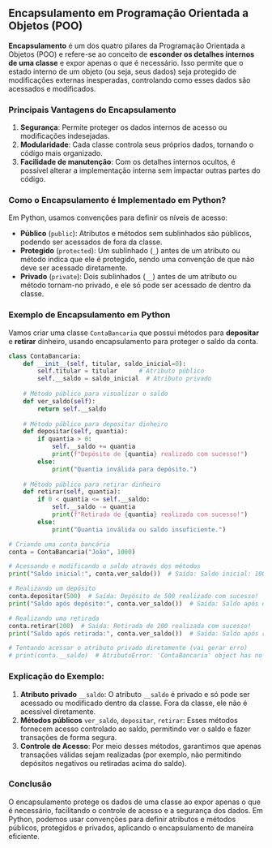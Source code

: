 ## Encapsulamento em Programação Orientada a Objetos (POO)

**Encapsulamento** é um dos quatro pilares da Programação Orientada a Objetos (POO) e refere-se ao conceito de **esconder os detalhes internos de uma classe** e expor apenas o que é necessário. Isso permite que o estado interno de um objeto (ou seja, seus dados) seja protegido de modificações externas inesperadas, controlando como esses dados são acessados e modificados.

### Principais Vantagens do Encapsulamento
1. **Segurança**: Permite proteger os dados internos de acesso ou modificações indesejadas.
2. **Modularidade**: Cada classe controla seus próprios dados, tornando o código mais organizado.
3. **Facilidade de manutenção**: Com os detalhes internos ocultos, é possível alterar a implementação interna sem impactar outras partes do código.

### Como o Encapsulamento é Implementado em Python?
Em Python, usamos convenções para definir os níveis de acesso:
- **Público** (`public`): Atributos e métodos sem sublinhados são públicos, podendo ser acessados de fora da classe.
- **Protegido** (`protected`): Um sublinhado (`_`) antes de um atributo ou método indica que ele é protegido, sendo uma convenção de que não deve ser acessado diretamente.
- **Privado** (`private`): Dois sublinhados (`__`) antes de um atributo ou método tornam-no privado, e ele só pode ser acessado de dentro da classe.

### Exemplo de Encapsulamento em Python

Vamos criar uma classe `ContaBancaria` que possui métodos para **depositar** e **retirar** dinheiro, usando encapsulamento para proteger o saldo da conta.

```python
class ContaBancaria:
    def __init__(self, titular, saldo_inicial=0):
        self.titular = titular      # Atributo público
        self.__saldo = saldo_inicial  # Atributo privado
    
    # Método público para visualizar o saldo
    def ver_saldo(self):
        return self.__saldo
    
    # Método público para depositar dinheiro
    def depositar(self, quantia):
        if quantia > 0:
            self.__saldo += quantia
            print(f"Depósito de {quantia} realizado com sucesso!")
        else:
            print("Quantia inválida para depósito.")
    
    # Método público para retirar dinheiro
    def retirar(self, quantia):
        if 0 < quantia <= self.__saldo:
            self.__saldo -= quantia
            print(f"Retirada de {quantia} realizada com sucesso!")
        else:
            print("Quantia inválida ou saldo insuficiente.")

# Criando uma conta bancária
conta = ContaBancaria("João", 1000)

# Acessando e modificando o saldo através dos métodos
print("Saldo inicial:", conta.ver_saldo())  # Saída: Saldo inicial: 1000

# Realizando um depósito
conta.depositar(500)  # Saída: Depósito de 500 realizado com sucesso!
print("Saldo após depósito:", conta.ver_saldo())  # Saída: Saldo após depósito: 1500

# Realizando uma retirada
conta.retirar(200)  # Saída: Retirada de 200 realizada com sucesso!
print("Saldo após retirada:", conta.ver_saldo())  # Saída: Saldo após retirada: 1300

# Tentando acessar o atributo privado diretamente (vai gerar erro)
# print(conta.__saldo)  # AtributoError: 'ContaBancaria' object has no attribute '__saldo'
```

### Explicação do Exemplo:
1. **Atributo privado** `__saldo`: O atributo `__saldo` é privado e só pode ser acessado ou modificado dentro da classe. Fora da classe, ele não é acessível diretamente.
2. **Métodos públicos** `ver_saldo`, `depositar`, `retirar`: Esses métodos fornecem acesso controlado ao saldo, permitindo ver o saldo e fazer transações de forma segura.
3. **Controle de Acesso**: Por meio desses métodos, garantimos que apenas transações válidas sejam realizadas (por exemplo, não permitindo depósitos negativos ou retiradas acima do saldo).

### Conclusão
O encapsulamento protege os dados de uma classe ao expor apenas o que é necessário, facilitando o controle de acesso e a segurança dos dados. Em Python, podemos usar convenções para definir atributos e métodos públicos, protegidos e privados, aplicando o encapsulamento de maneira eficiente.
